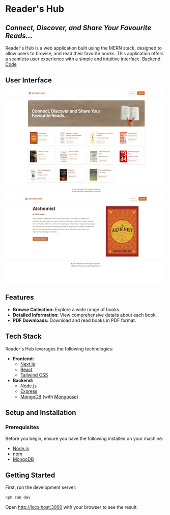 # Reader's Hub
## _Connect, Discover, and Share Your Favourite Reads..._

Reader's Hub is a web application built using the MERN stack, designed to allow users to browse, and read their favorite books. This application offers a seamless user experience with a simple and intuitive interface. [Backend Code](https://github.com/shahxada20/Readers-Hub-Backend)
## User Interface
![Screenshot_1](https://github.com/shahxada20/Readers-Hub-Frontend/blob/593a38c4479fd6c95448fb4c8eaf73b38322e7d4/public/Screenshot_Book_List.jpeg)
![Screenshot_1](https://github.com/shahxada20/Readers-Hub-Frontend/blob/593a38c4479fd6c95448fb4c8eaf73b38322e7d4/public/Screenshot_Book_Details.jpeg)

## Features
- **Browse Collection:** Explore a wide range of books.
- **Detailed Information:** View comprehensive details about each book.
- **PDF Downloads:** Download and read books in PDF format.

## Tech Stack
Reader's Hub leverages the following technologies:
- **Frontend:**
  - [Next.js](https://nextjs.org/)
  - [React](https://reactjs.org/)
  - [Tailwind CSS](https://tailwindcss.com/)
- **Backend:**
  - [Node.js](https://nodejs.org/)
  - [Express](https://expressjs.com/)
  - [MongoDB](https://www.mongodb.com/) (with [Mongoose](https://mongoosejs.com/))

## Setup and Installation
### Prerequisites
Before you begin, ensure you have the following installed on your machine:
- [Node.js](https://nodejs.org/)
- [npm](https://www.npmjs.com/)
- [MongoDB](https://www.mongodb.com/)

## Getting Started
First, run the development server:
```bash
npm run dev
```
Open [http://localhost:3000](http://localhost:3000) with your browser to see the result.
